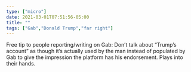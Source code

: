 ```yaml
---
type: ["micro"]
date: 2021-03-01T07:51:56-05:00
title: ""
tags: ["Gab","Donald Trump","far right"]
---
```

Free tip to people reporting/writing on Gab: Don’t talk about “Trump’s account” as though it’s actually used by the man instead of populated by Gab to give the impression the platform has his endorsement. Plays into their hands.
